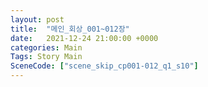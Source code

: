 ```yaml
---
layout: post
title:  "메인_회상_001~012장"
date:   2021-12-24 21:00:00 +0000
categories: Main
Tags: Story Main
SceneCode: ["scene_skip_cp001-012_q1_s10"]
---
```

